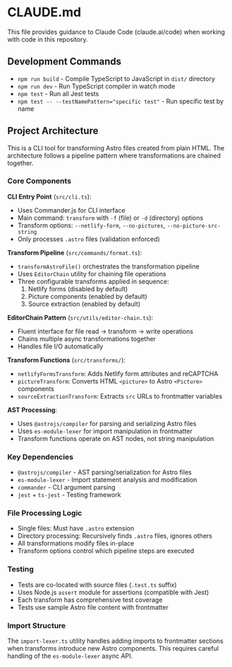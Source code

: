 # CLAUDE.md

This file provides guidance to Claude Code (claude.ai/code) when working with code in this repository.

## Development Commands

- `npm run build` - Compile TypeScript to JavaScript in `dist/` directory
- `npm run dev` - Run TypeScript compiler in watch mode
- `npm test` - Run all Jest tests
- `npm test -- --testNamePattern="specific test"` - Run specific test by name

## Project Architecture

This is a CLI tool for transforming Astro files created from plain HTML. The architecture follows a pipeline pattern where transformations are chained together.

### Core Components

**CLI Entry Point** (`src/cli.ts`):
- Uses Commander.js for CLI interface
- Main command: `transform` with `-f` (file) or `-d` (directory) options
- Transform options: `--netlify-form`, `--no-pictures`, `--no-picture-src-string`
- Only processes `.astro` files (validation enforced)

**Transform Pipeline** (`src/commands/format.ts`):
- `transformAstroFile()` orchestrates the transformation pipeline
- Uses `EditorChain` utility for chaining file operations
- Three configurable transforms applied in sequence:
  1. Netlify forms (disabled by default)
  2. Picture components (enabled by default) 
  3. Source extraction (enabled by default)

**EditorChain Pattern** (`src/utils/editor-chain.ts`):
- Fluent interface for file read → transform → write operations
- Chains multiple async transformations together
- Handles file I/O automatically

**Transform Functions** (`src/transforms/`):
- `netlifyFormsTransform`: Adds Netlify form attributes and reCAPTCHA
- `pictureTransform`: Converts HTML `<picture>` to Astro `<Picture>` components
- `sourceExtractionTransform`: Extracts `src` URLs to frontmatter variables

**AST Processing**:
- Uses `@astrojs/compiler` for parsing and serializing Astro files
- Uses `es-module-lexer` for import manipulation in frontmatter
- Transform functions operate on AST nodes, not string manipulation

### Key Dependencies

- `@astrojs/compiler` - AST parsing/serialization for Astro files
- `es-module-lexer` - Import statement analysis and modification
- `commander` - CLI argument parsing
- `jest` + `ts-jest` - Testing framework

### File Processing Logic

- Single files: Must have `.astro` extension
- Directory processing: Recursively finds `.astro` files, ignores others
- All transformations modify files in-place
- Transform options control which pipeline steps are executed

### Testing

- Tests are co-located with source files (`.test.ts` suffix)
- Uses Node.js `assert` module for assertions (compatible with Jest)
- Each transform has comprehensive test coverage
- Tests use sample Astro file content with frontmatter

### Import Structure

The `import-lexer.ts` utility handles adding imports to frontmatter sections when transforms introduce new Astro components. This requires careful handling of the `es-module-lexer` async API.
